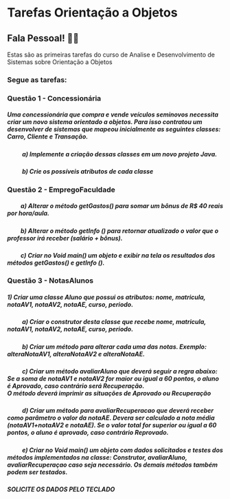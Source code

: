 # Tarefas Orientação a Objetos
## Fala Pessoal! 👋🏽
 Estas são as primeiras tarefas do curso de Analise e Desenvolvimento de Sistemas sobre Orientação a Objetos <br/>


### Segue as tarefas:

### Questão 1 - Concessionária

##### Uma concessionária que compra e vende veículos seminovos necessita criar um novo sistema orientado a objetos. Para isso contratou um desenvolver de sistemas que mapeou inicialmente as seguintes classes: Carro, Cliente e Transação.
##### &emsp; &emsp; a) Implemente a criação dessas classes em um novo projeto Java.
##### &emsp; &emsp; b) Crie os possíveis atributos de cada classe

### Questão 2 - EmpregoFaculdade
##### &emsp; &emsp;a) Alterar o método getGastos() para somar um bônus de R$ 40 reais por hora/aula.
##### &emsp; &emsp;b) Alterar o método getInfo () para retornar atualizado o valor que o professor irá receber (salário + bônus).
##### &emsp; &emsp;c) Criar no Void main() um objeto e exibir na tela os resultados dos métodos getGastos() e getInfo ().

### Questão 3 - NotasAlunos
##### 1) Criar uma classe Aluno que possui os atributos: nome, matricula, notaAV1, notaAV2, notaAE, curso, periodo.

##### &emsp; &emsp; a) Criar o construtor desta classe que recebe nome, matricula, notaAV1, notaAV2, notaAE, curso, periodo.

##### &emsp; &emsp; b) Criar um método para alterar cada uma das notas. Exemplo: alteraNotaAV1, alteraNotaAV2 e alteraNotaAE.

##### &emsp; &emsp; c) Criar um método avaliarAluno que deverá seguir a regra abaixo:<br/> Se a soma de notaAV1 e notaAV2 for maior ou igual a 60 pontos, o aluno é Aprovado, caso contrário será Recuperação.<br/>O método deverá imprimir as situações de Aprovado ou Recuperação

##### &emsp; &emsp; d) Criar um método para avaliarRecuperacao que deverá receber como parâmetro o valor da notaAE. Devera ser calculado a nota média (notaAV1+notaAV2 e notaAE). Se o valor total for superior ou igual a 60 pontos, o aluno é aprovado, caso contrário Reprovado.

##### &emsp; &emsp; e) Criar no Void main() um objeto com dados solicitados e testes dos métodos implementados na classe: Construtor, avaliarAluno, avaliarRecuperaçao caso seja necessário. Os demais métodos também podem ser testados.

##### SOLICITE OS DADOS PELO TECLADO
